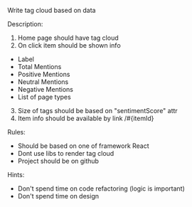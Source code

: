 Write tag cloud based on data

Description:
1. Home page should have tag cloud
2. On click item should be shown info
 - Label
 - Total Mentions
 - Positive Mentions
 - Neutral Mentions
 - Negative Mentions
 - List of page types
3. Size of tags should be based on "sentimentScore" attr
4. Item info should be available by link
/#{itemId}

Rules:
- Should be based on one of framework React
- Dont use libs to render tag cloud
- Project should be on github

Hints:
- Don't spend time on code refactoring (logic is important)
- Don't spend time on design
